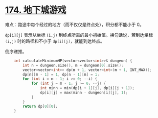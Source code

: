 # [174. 地下城游戏](https://leetcode.cn/problems/dungeon-game/)

难点：路途中每个经过的地方（而不仅仅是终点处），积分都不能小于 0。

`dp[i][j]` 表示从坐标 `(i,j)` 到终点所需的最小初始值。换句话说，若到达坐标 `(i,j)` 时的路径和不小于 `dp[i][j]`，就能到达终点。

倒序递推。

```cpp
    int calculateMinimumHP(vector<vector<int>>& dungeon) {
        int n = dungeon.size(), m = dungeon[0].size();
        vector<vector<int>> dp(n + 1, vector<int>(m + 1, INT_MAX));
        dp[n][m - 1] = 1, dp[n - 1][m] = 1;
        for (int i = n - 1; i >= 0; --i) {
            for (int j = m - 1; j >= 0; --j) {
                int minn = min(dp[i + 1][j], dp[i][j + 1]);
                dp[i][j] = max(minn - dungeon[i][j], 1);
            }
        }
        return dp[0][0];
    }
```